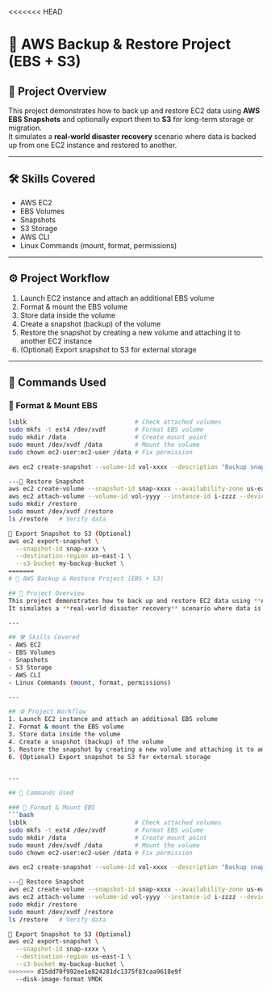 <<<<<<< HEAD
# 🚀 AWS Backup & Restore Project (EBS + S3)

## 📌 Project Overview
This project demonstrates how to back up and restore EC2 data using **AWS EBS Snapshots** and optionally export them to **S3** for long-term storage or migration.  
It simulates a **real-world disaster recovery** scenario where data is backed up from one EC2 instance and restored to another.

---

## 🛠️ Skills Covered
- AWS EC2
- EBS Volumes
- Snapshots
- S3 Storage
- AWS CLI
- Linux Commands (mount, format, permissions)

---

## ⚙️ Project Workflow
1. Launch EC2 instance and attach an additional EBS volume  
2. Format & mount the EBS volume  
3. Store data inside the volume  
4. Create a snapshot (backup) of the volume  
5. Restore the snapshot by creating a new volume and attaching it to another EC2 instance  
6. (Optional) Export snapshot to S3 for external storage  


---

## 📜 Commands Used

### 🔹 Format & Mount EBS
```bash
lsblk                              # Check attached volumes
sudo mkfs -t ext4 /dev/xvdf        # Format EBS volume
sudo mkdir /data                   # Create mount point
sudo mount /dev/xvdf /data         # Mount the volume
sudo chown ec2-user:ec2-user /data # Fix permission

aws ec2 create-snapshot --volume-id vol-xxxx --description "Backup snapshot"

---🔹 Restore Snapshot
aws ec2 create-volume --snapshot-id snap-xxxx --availability-zone us-east-1a
aws ec2 attach-volume --volume-id vol-yyyy --instance-id i-zzzz --device /dev/xvdf
sudo mkdir /restore
sudo mount /dev/xvdf /restore
ls /restore   # Verify data

🔹 Export Snapshot to S3 (Optional)
aws ec2 export-snapshot \
  --snapshot-id snap-xxxx \
  --destination-region us-east-1 \
  --s3-bucket my-backup-bucket \
=======
# 🚀 AWS Backup & Restore Project (EBS + S3)

## 📌 Project Overview
This project demonstrates how to back up and restore EC2 data using **AWS EBS Snapshots** and optionally export them to **S3** for long-term storage or migration.  
It simulates a **real-world disaster recovery** scenario where data is backed up from one EC2 instance and restored to another.

---

## 🛠️ Skills Covered
- AWS EC2
- EBS Volumes
- Snapshots
- S3 Storage
- AWS CLI
- Linux Commands (mount, format, permissions)

---

## ⚙️ Project Workflow
1. Launch EC2 instance and attach an additional EBS volume  
2. Format & mount the EBS volume  
3. Store data inside the volume  
4. Create a snapshot (backup) of the volume  
5. Restore the snapshot by creating a new volume and attaching it to another EC2 instance  
6. (Optional) Export snapshot to S3 for external storage  


---

## 📜 Commands Used

### 🔹 Format & Mount EBS
```bash
lsblk                              # Check attached volumes
sudo mkfs -t ext4 /dev/xvdf        # Format EBS volume
sudo mkdir /data                   # Create mount point
sudo mount /dev/xvdf /data         # Mount the volume
sudo chown ec2-user:ec2-user /data # Fix permission

aws ec2 create-snapshot --volume-id vol-xxxx --description "Backup snapshot"

---🔹 Restore Snapshot
aws ec2 create-volume --snapshot-id snap-xxxx --availability-zone us-east-1a
aws ec2 attach-volume --volume-id vol-yyyy --instance-id i-zzzz --device /dev/xvdf
sudo mkdir /restore
sudo mount /dev/xvdf /restore
ls /restore   # Verify data

🔹 Export Snapshot to S3 (Optional)
aws ec2 export-snapshot \
  --snapshot-id snap-xxxx \
  --destination-region us-east-1 \
  --s3-bucket my-backup-bucket \
>>>>>>> d15dd70f992ee1e824281dc1375f83caa9618e9f
  --disk-image-format VMDK